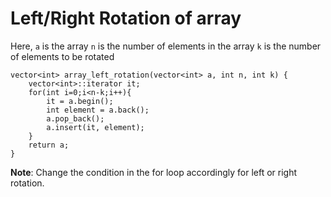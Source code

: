 # Left/Right Rotation of array

Here,
`a` is the array
`n` is the number of elements in the array
`k` is the number of elements to be rotated
```
vector<int> array_left_rotation(vector<int> a, int n, int k) {
    vector<int>::iterator it;
    for(int i=0;i<n-k;i++){
        it = a.begin();
        int element = a.back();
        a.pop_back();
        a.insert(it, element);
    }
    return a;
}
```

**Note**: Change the condition in the for loop accordingly for left or right rotation.
